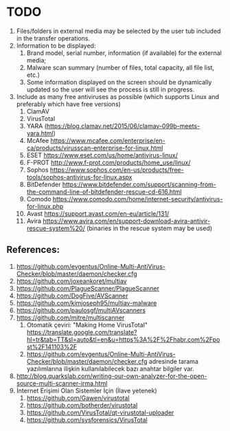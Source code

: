 # TODO

1. Files/folders in external media may be selected by the user tub included in the transfer operations.
1. Information to be displayed: 
   1. Brand model, serial number, information (if available) for the external media; 
   1. Malware scan summary (number of files, total capacity, all file list, etc.) 
   1. Some information displayed on the screen should be dynamically updated so the user will see the process is still in progress.
1. Include as many free antiviruses as possible (which supports Linux and preferably which have free versions)
   1. ClamAV
   1. VirusTotal
   1. YARA (https://blog.clamav.net/2015/06/clamav-099b-meets-yara.html)
   1. McAfee https://www.mcafee.com/enterprise/en-ca/products/virusscan-enterprise-for-linux.html
   1. ESET https://www.eset.com/us/home/antivirus-linux/
   1. F-PROT http://www.f-prot.com/products/home_use/linux/
   1. Sophos https://www.sophos.com/en-us/products/free-tools/sophos-antivirus-for-linux.aspx
   1. BitDefender https://www.bitdefender.com/support/scanning-from-the-command-line-of-bitdefender-rescue-cd-616.html
   1. Comodo https://www.comodo.com/home/internet-security/antivirus-for-linux.php
   1. Avast https://support.avast.com/en-eu/article/131/
   1. Avira https://www.avira.com/en/support-download-avira-antivir-rescue-system%20/ (binaries in the rescue system may be used)

## References:

1. https://github.com/evgentus/Online-Multi-AntiVirus-Checker/blob/master/daemon/checker.cfg
1. https://github.com/joxeankoret/multiav
1. https://github.com/PlagueScanner/PlagueScanner
1. https://github.com/DogFive/AVScanner
1. https://github.com/kimjoseph95/multiav-malware
1. https://github.com/paulosgf/multiAVscanners
1. https://github.com/mitre/multiscanner
   1. Otomatik çeviri: "Making Home VirusTotal" https://translate.google.com/translate?hl=tr&tab=TT&sl=auto&tl=en&u=https%3A%2F%2Fhabr.com%2Fpost%2F141103%2F
   1. https://github.com/evgentus/Online-Multi-AntiVirus-Checker/blob/master/daemon/checker.cfg adresinde tarama yazılımlarına ilişkin kullanılabilecek bazı anahtar bilgiler var.
1. http://blog.quarkslab.com/writing-our-own-analyzer-for-the-open-source-multi-scanner-irma.html
1. İnternet Erişimi Olan Sistemler İçin (İlave yetenek)
   1. https://github.com/Gawen/virustotal
   1. https://github.com/botherder/virustotal
   1. https://github.com/VirusTotal/qt-virustotal-uploader
   1. https://github.com/sysforensics/VirusTotal
